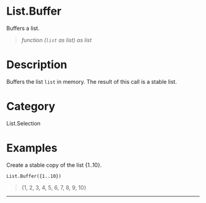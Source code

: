 ﻿# List.Buffer
Buffers a list.
> _function (<code>list</code> as list) as list_
# Description 
Buffers the list <code>list</code> in memory. The result of this call is a stable list.

# Category 
List.Selection
# Examples 
Create a stable copy of the list {1..10}.
```
List.Buffer({1..10})
```
> {1, 2, 3, 4, 5, 6, 7, 8, 9, 10}
***
